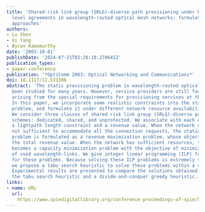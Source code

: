 ```yaml
---
title: 'Shared-risk link group (SRLG)-diverse path provisioning under hybrid service
  level agreements in wavelength-routed optical mesh networks: formulation and solution
  approaches'
authors:
- Lu Shen
- Xi Yang
- Byrav Ramamurthy
date: '2003-10-01'
publishDate: '2024-07-21T02:26:10.270645Z'
publication_types:
- paper-conference
publication: '*OptiComm 2003: Optical Networking and Communications*'
doi: 10.1117/12.533306
abstract: 'The static provisioning problem in wavelength-routed optical networks has
  been studied for many years. However, service providers are still facing the challenges
  arising from the special requirements for provisioning services at the optical layer.
  In this paper, we incorporate some realistic constraints into the static provisioning
  problem, and formulate it under different network resource availability conditions.
  We consider three classes of shared risk link group (SRLG)-diverse path protection
  schemes: dedicated, shared, and unprotected. We associate with each connection request
  a lightpath length constraint and a revenue value. When the network resources are
  not sufficient to accommodate all the connection requests, the static provisioning
  problem is formulated as a revenue maximization problem, whose objective is maximizing
  the total revenue value. When the network has sufficient resources, the problem
  becomes a capacity minimization problem with the objective of minimizing the number
  of used wavelength-links. We give integer linear programming (ILP) formulations
  for these problems. Because solving these ILP problems is extremely time consuming,
  we propose a tabu search heuristic to solve these problems within a reasonable time.
  Experimental results are presented to compare the solutions obtained by an ILP solver,
  the tabu search heuristic and a divide-and-conquer greedy heuristic.'
links:
- name: URL
  url: 
    https://www.spiedigitallibrary.org/conference-proceedings-of-spie/5285/0000/Shared-risk-link-group-SRLG-diverse-path-provisioning-under-hybrid/10.1117/12.533306.full
---
```

